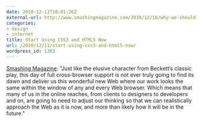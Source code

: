 ```yaml
---
date: 2010-12-11T10:01:26Z
external-url: http://www.smashingmagazine.com/2010/12/10/why-we-should-start-using-css3-and-html5-today/
categories:
- design
- internet
title: Start Using CSS3 and HTML5 Now
url: /2010/12/11/start-using-css3-and-html5-now/
wordpress_id: 1303
---
```


<a href="http://www.smashingmagazine.com/2010/12/10/why-we-should-start-using-css3-and-html5-today/">Smashing Magazine</a>: "Just like the elusive character from Beckett’s classic play, this day of full cross-browser support is not ever truly going to find its dawn and deliver us this wonderful new Web where our work looks the same within the window of any and every Web browser. Which means that many of us in the online reaches, from clients to designers to developers and on, are going to need to adjust our thinking so that we can realistically approach the Web as it is now, and more than likely how it will be in the future."
